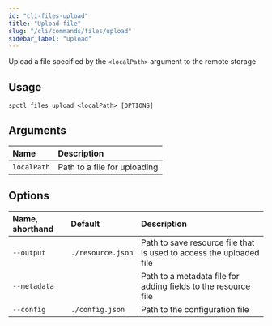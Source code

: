 ```yaml
---
id: "cli-files-upload"
title: "Upload file"
slug: "/cli/commands/files/upload"
sidebar_label: "upload"
---
```


Upload a file specified by the `<localPath>` argument to the remote storage

## Usage

```
spctl files upload <localPath> [OPTIONS]
```

## Arguments

|**Name**|**Description**|
| :- | :- |
|`localPath`|Path to a file for uploading|

## Options

|**Name, shorthand**|**Default**|**Description**|
| :- | :- | :- |
|`--output`|`./resource.json`|Path to save resource file that is used to access the uploaded file|
|`--metadata`||Path to a metadata file for adding fields to the resource file|
|`--config`|`./config.json`|Path to the configuration file|
